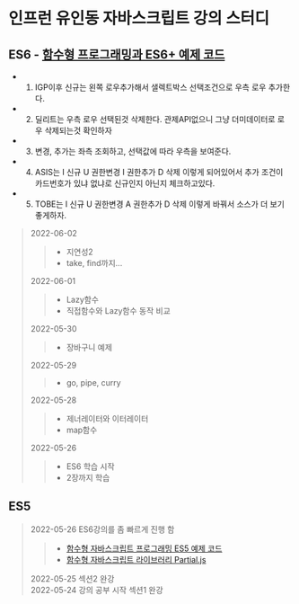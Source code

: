 # 인프런 유인동 자바스크립트 강의 스터디
## ES6 - [함수형 프로그래밍과 ES6+ 예제 코드]

- 1. IGP이후 신규는 왼쪽 로우추가해서 샐렉트박스 선택조건으로 우측 로우 추가한다.
- 2. 딜리트는 우측 로우 선택된것 삭제한다. 관제API없으니 그냥 더미데이터로 로우 삭제되는것 확인하자
- 3. 변경, 추가는 좌측 조회하고, 선택값에 따라 우측을 보여준다.
- 4. ASIS는 I 신규 U 권한변경 I 권한추가 D 삭제 이렇게 되어있어서 추가 조건이 카드번호가 있냐 없냐로 신규인지 아닌지 체크하고있다.
- 5. TOBE는 I 신규 U 권한변경 A 권한추가 D 삭제 이렇게 바꿔서 소스가 더 보기 좋게하자.

> 2022-06-02
> > - 지연성2
> > - take, find까지...
>
> 2022-06-01
> > - Lazy함수
> > - 직접함수와 Lazy함수 동작 비교
>
> 2022-05-30
> > - 장바구니 예제
>
> 2022-05-29
> > - go, pipe, curry
>
> 2022-05-28
> > - 제너레이터와 이터레이터
> > - map함수  
> 
> 2022-05-26
> > - ES6 학습 시작
> > - 2장까지 학습
## ES5
> 2022-05-26 ES6강의를 좀 빠르게 진행 함
> > - [함수형 자바스크립트 프로그래밍 ES5 예제 코드]   
> > - [함수형 자바스크립트 라이브러리 Partial.js] 
> 
> 2022-05-25 섹션2 완강   
> 2022-05-24 강의 공부 시작 섹션1 완강  

[함수형 프로그래밍과 ES6+ 예제 코드]: https://github.com/indongyoo/functional-javascript-01
[함수형 자바스크립트 프로그래밍 ES5 예제 코드]: https://github.com/indongyoo/functional-javascript
[함수형 자바스크립트 라이브러리 Partial.js]: https://marpple.github.io/partial.js
